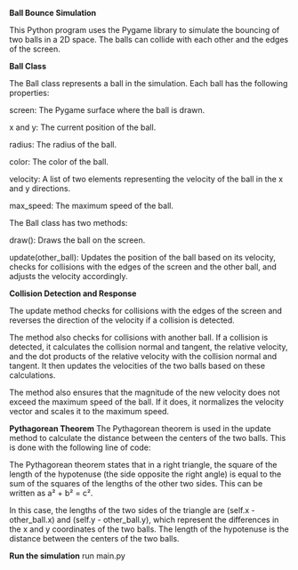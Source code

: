 **Ball Bounce Simulation**

This Python program uses the Pygame library to simulate the bouncing of two balls in a 2D space. The balls can collide with each other and the edges of the screen.

**Ball Class**

The Ball class represents a ball in the simulation. Each ball has the following properties:

screen: The Pygame surface where the ball is drawn.

x and y: The current position of the ball.

radius: The radius of the ball.

color: The color of the ball.

velocity: A list of two elements representing the velocity of the ball in the x and y directions.

max_speed: The maximum speed of the ball.

The Ball class has two methods:


draw(): Draws the ball on the screen.

update(other_ball): Updates the position of the ball based on its velocity, checks for collisions with the edges of the screen and the other ball, and adjusts the velocity accordingly.

**Collision Detection and Response**

The update method checks for collisions with the edges of the screen and reverses the direction of the velocity if a collision is detected.

The method also checks for collisions with another ball. If a collision is detected, it calculates the collision normal and tangent, the relative velocity, and the dot products of the relative velocity with the collision normal and tangent. It then updates the velocities of the two balls based on these calculations.

The method also ensures that the magnitude of the new velocity does not exceed the maximum speed of the ball. If it does, it normalizes the velocity vector and scales it to the maximum speed.

**Pythagorean Theorem**
The Pythagorean theorem is used in the update method to calculate the distance between the centers of the two balls. This is done with the following line of code:

The Pythagorean theorem states that in a right triangle, the square of the length of the hypotenuse (the side opposite the right angle) is equal to the sum of the squares of the lengths of the other two sides. This can be written as a² + b² = c².

In this case, the lengths of the two sides of the triangle are (self.x - other_ball.x) and (self.y - other_ball.y), which represent the differences in the x and y coordinates of the two balls. The length of the hypotenuse is the distance between the centers of the two balls.

**Run the simulation**
run main.py

